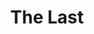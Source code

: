 ---
ep: 159
title: "The Last"
imglink: "https://live.staticflickr.com/65535/50982915166_5d10e4fe5d_o.jpg"
thumbnail: "https://live.staticflickr.com/65535/50982915166_f77cb4e74d_q.jpg"
alt: >
    Peter Lukas&#x27;s silhouette, obscured by fog. Around this are the faded words: &#x27;I can&#x27;t begin to describe the feeling that passed through me. I can only say that I told him to go away, and he did.&#x27;
name: "Alph"
---
